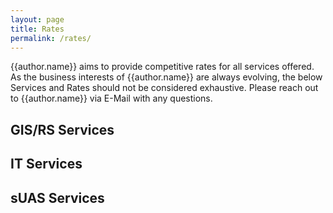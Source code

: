 ```yaml
---
layout: page
title: Rates
permalink: /rates/
---
```

{{author.name}} aims to provide competitive rates for all services offered. As the business interests of {{author.name}} are always evolving, the below Services and Rates should not be considered exhaustive. Please reach out to {{author.name}} via E-Mail with any questions.

## GIS/RS Services

## IT Services

## sUAS Services
